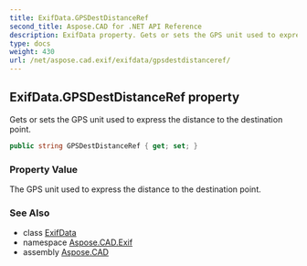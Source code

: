 ```yaml
---
title: ExifData.GPSDestDistanceRef
second_title: Aspose.CAD for .NET API Reference
description: ExifData property. Gets or sets the GPS unit used to express the distance to the destination point
type: docs
weight: 430
url: /net/aspose.cad.exif/exifdata/gpsdestdistanceref/
---
```

## ExifData.GPSDestDistanceRef property

Gets or sets the GPS unit used to express the distance to the destination point.

```csharp
public string GPSDestDistanceRef { get; set; }
```

### Property Value

The GPS unit used to express the distance to the destination point.

### See Also

* class [ExifData](../)
* namespace [Aspose.CAD.Exif](../../exifdata/)
* assembly [Aspose.CAD](../../../)


